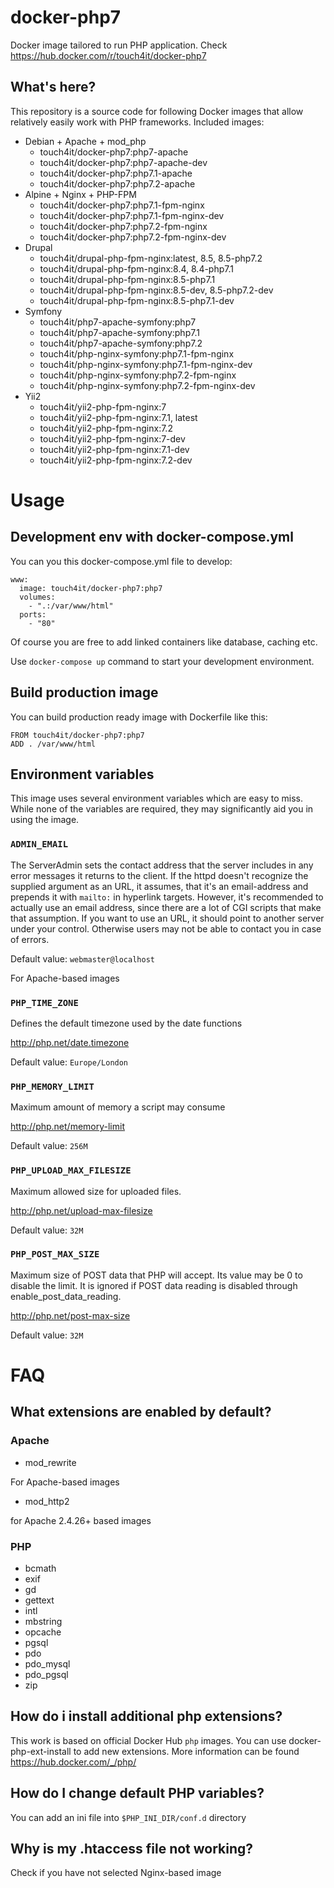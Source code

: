 # docker-php7
Docker image tailored to run PHP application. Check https://hub.docker.com/r/touch4it/docker-php7

## What's here?

This repository is a source code for following Docker images that allow relatively easily work with PHP frameworks. Included images:

* Debian + Apache + mod_php
  * touch4it/docker-php7:php7-apache
  * touch4it/docker-php7:php7-apache-dev
  * touch4it/docker-php7:php7.1-apache
  * touch4it/docker-php7:php7.2-apache
* Alpine + Nginx + PHP-FPM
  * touch4it/docker-php7:php7.1-fpm-nginx
  * touch4it/docker-php7:php7.1-fpm-nginx-dev
  * touch4it/docker-php7:php7.2-fpm-nginx
  * touch4it/docker-php7:php7.2-fpm-nginx-dev
* Drupal
  * touch4it/drupal-php-fpm-nginx:latest, 8.5, 8.5-php7.2
  * touch4it/drupal-php-fpm-nginx:8.4, 8.4-php7.1
  * touch4it/drupal-php-fpm-nginx:8.5-php7.1
  * touch4it/drupal-php-fpm-nginx:8.5-dev, 8.5-php7.2-dev
  * touch4it/drupal-php-fpm-nginx:8.5-php7.1-dev
* Symfony
  * touch4it/php7-apache-symfony:php7
  * touch4it/php7-apache-symfony:php7.1
  * touch4it/php7-apache-symfony:php7.2
  * touch4it/php-nginx-symfony:php7.1-fpm-nginx
  * touch4it/php-nginx-symfony:php7.1-fpm-nginx-dev
  * touch4it/php-nginx-symfony:php7.2-fpm-nginx
  * touch4it/php-nginx-symfony:php7.2-fpm-nginx-dev
* Yii2
  * touch4it/yii2-php-fpm-nginx:7
  * touch4it/yii2-php-fpm-nginx:7.1, latest
  * touch4it/yii2-php-fpm-nginx:7.2
  * touch4it/yii2-php-fpm-nginx:7-dev
  * touch4it/yii2-php-fpm-nginx:7.1-dev
  * touch4it/yii2-php-fpm-nginx:7.2-dev

# Usage

## Development env with docker-compose.yml

You can you this docker-compose.yml file to develop:

```
www:
  image: touch4it/docker-php7:php7
  volumes:
    - ".:/var/www/html"
  ports:
    - "80"
```
Of course you are free to add linked containers like database, caching etc.

Use ```docker-compose up``` command to start your development environment.

## Build production image

You can build production ready image with Dockerfile like this:

```
FROM touch4it/docker-php7:php7
ADD . /var/www/html
```

## Environment variables

This image uses several environment variables which are easy to miss. While none of the variables are required, they may significantly aid you in using the image.

### `ADMIN_EMAIL`

The ServerAdmin sets the contact address that the server includes in any error messages it returns to the client.
If the httpd doesn't recognize the supplied argument as an URL, it assumes, that it's an email-address and prepends it with `mailto:` in hyperlink targets.
However, it's recommended to actually use an email address, since there are a lot of CGI scripts that make that assumption.
If you want to use an URL, it should point to another server under your control. Otherwise users may not be able to contact you in case of errors.

Default value: `webmaster@localhost`

For Apache-based images

### `PHP_TIME_ZONE`

Defines the default timezone used by the date functions

http://php.net/date.timezone

Default value: `Europe/London`

### `PHP_MEMORY_LIMIT`

Maximum amount of memory a script may consume

http://php.net/memory-limit

Default value: `256M`

### `PHP_UPLOAD_MAX_FILESIZE`

Maximum allowed size for uploaded files.

http://php.net/upload-max-filesize

Default value: `32M`

### `PHP_POST_MAX_SIZE`

Maximum size of POST data that PHP will accept.
Its value may be 0 to disable the limit.
It is ignored if POST data reading is disabled through enable_post_data_reading.

http://php.net/post-max-size

Default value: `32M`

# FAQ

## What extensions are enabled by default?

### Apache

* mod_rewrite

For Apache-based images

* mod_http2

for Apache 2.4.26+ based images

### PHP

* bcmath
* exif
* gd
* gettext
* intl
* mbstring
* opcache
* pgsql
* pdo
* pdo_mysql
* pdo_pgsql
* zip

## How do i install additional php extensions?
This work is based on official Docker Hub `php` images. You can use docker-php-ext-install to add new extensions. More information can be found https://hub.docker.com/_/php/

## How do I change default PHP variables?
You can add an ini file into `$PHP_INI_DIR/conf.d` directory 

## Why is my .htaccess file not working?
Check if you have not selected Nginx-based image
